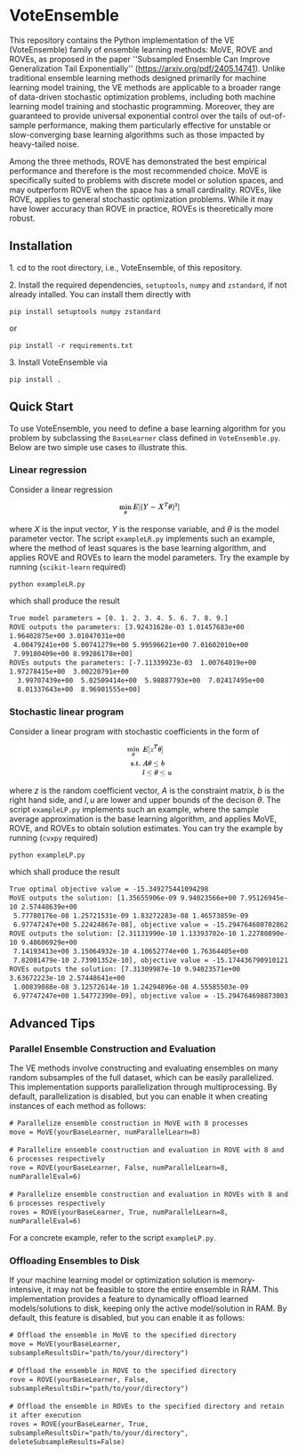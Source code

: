 # VoteEnsemble

This repository contains the Python implementation of the VE (VoteEnsemble) family of ensemble learning methods: $\mathsf{MoVE}$, $\mathsf{ROVE}$ and $\mathsf{ROVEs}$, as proposed in the paper ''Subsampled Ensemble Can Improve Generalization Tail Exponentially'' (https://arxiv.org/pdf/2405.14741). Unlike traditional ensemble learning methods designed primarily for machine learning model training, the VE methods are applicable to a broader range of data-driven stochastic optimization problems, including both machine learning model training and stochastic programming. Moreover, they are guaranteed to provide universal exponential control over the tails of out-of-sample performance, making them particularly effective for unstable or slow-converging base learning algorithms such as those impacted by heavy-tailed noise.

Among the three methods, $\mathsf{ROVE}$ has demonstrated the best empirical performance and therefore is the most recommended choice. $\mathsf{MoVE}$ is specifically suited to problems with discrete model or solution spaces, and may outperform $\mathsf{ROVE}$ when the space has a small cardinality. $\mathsf{ROVEs}$, like $\mathsf{ROVE}$, applies to general stochastic optimization problems. While it may have lower accuracy than $\mathsf{ROVE}$ in practice, $\mathsf{ROVEs}$ is theoretically more robust.

## Installation
1.&nbsp;cd to the root directory, i.e., VoteEnsemble,  of this repository.

2.&nbsp;Install the required dependencies, `setuptools`, `numpy` and `zstandard`, if not already intalled. You can install them directly with
```
pip install setuptools numpy zstandard
```
or
```
pip install -r requirements.txt
```

3.&nbsp;Install VoteEnsemble via
```
pip install .
```
## Quick Start
To use VoteEnsemble, you need to define a base learning algorithm for you problem by subclassing the `BaseLearner` class defined in `VoteEnsemble.py`. Below are two simple use cases to illustrate this.
### Linear regression
Consider a linear regression
<!-- $$
\min_{\theta} E[(Y - X^T\theta)^2]
$$ -->

![Equation](./images/LR.png)

where $X$ is the input vector, $Y$ is the response variable, and $\theta$ is the model parameter vector. The script `exampleLR.py` implements such an example, where the method of least squares is the base learning algorithm, and applies $\mathsf{ROVE}$ and $\mathsf{ROVEs}$ to learn the model parameters. Try the example by running (`scikit-learn` required)
```
python exampleLR.py
```
which shall produce the result
```
True model parameters = [0. 1. 2. 3. 4. 5. 6. 7. 8. 9.]
ROVE outputs the parameters: [3.92431628e-03 1.01457683e+00 1.96402875e+00 3.01047031e+00
 4.00479241e+00 5.00741279e+00 5.99596621e+00 7.01602010e+00
 7.99180409e+00 8.99286178e+00]
ROVEs outputs the parameters: [-7.11339923e-03  1.00764019e+00  1.97278415e+00  3.00220791e+00
  3.99707439e+00  5.02509414e+00  5.98887793e+00  7.02417495e+00
  8.01337643e+00  8.96901555e+00]
```
### Stochastic linear program
Consider a linear program with stochastic coefficients in the form of
<!-- $$
\begin{align*}
\min_{\theta}\  &E[z^T\theta]\\
\text{s.t.}\ &A\theta \leq b\\
&l \leq \theta \leq u
\end{align*}
$$ -->

![Equation](./images/LP.png)

where $z$ is the random coefficient vector, $A$ is the constraint matrix, $b$ is the right hand side, and $l,u$ are lower and upper bounds of the decison $\theta$. The script `exampleLP.py` implements such an example, where the sample average approximation is the base learning algorithm, and applies $\mathsf{MoVE}$, $\mathsf{ROVE}$, and $\mathsf{ROVEs}$ to obtain solution estimates. You can try the example by running (`cvxpy` required)
```
python exampleLP.py
```
which shall produce the result
```
True optimal objective value = -15.349275441094298
MoVE outputs the solution: [1.35655906e-09 9.94023566e+00 7.95126945e-10 2.57448639e+00
 5.77780176e-08 1.25721531e-09 1.83272283e-08 1.46573859e-09
 6.97747247e+00 5.22424867e-08], objective value = -15.294764680702862
ROVE outputs the solution: [2.31131990e-10 1.13393702e-10 1.22780890e-10 9.48606929e+00
 7.14193413e+00 3.15064932e-10 4.10652774e+00 1.76364405e+00
 7.82081479e-10 2.73901352e-10], objective value = -15.174436790910121
ROVEs outputs the solution: [7.31309987e-10 9.94023571e+00 3.63672223e-10 2.57448641e+00
 1.00839088e-08 3.12572614e-10 1.24294896e-08 4.55585503e-09
 6.97747247e+00 1.54772390e-09], objective value = -15.294764698873003
```
## Advanced Tips
### Parallel Ensemble Construction and Evaluation
The VE methods involve constructing and evaluating ensembles on many random subsamples of the full dataset, which can be easily parallelized. This implementation supports parallelization through multiprocessing. By default, parallelization is disabled, but you can enable it when creating instances of each method as follows:
```
# Parallelize ensemble construction in MoVE with 8 processes
move = MoVE(yourBaseLearner, numParallelLearn=8) 

# Parallelize ensemble construction and evaluation in ROVE with 8 and 6 processes respectively
rove = ROVE(yourBaseLearner, False, numParallelLearn=8, numParallelEval=6)

# Parallelize ensemble construction and evaluation in ROVEs with 8 and 6 processes respectively
roves = ROVE(yourBaseLearner, True, numParallelLearn=8, numParallelEval=6)
```
For a concrete example, refer to the script `exampleLP.py`.
### Offloading Ensembles to Disk
If your machine learning model or optimization solution is memory-intensive, it may not be feasible to store the entire ensemble in RAM. This implementation provides a feature to dynamically offload learned models/solutions to disk, keeping only the active model/solution in RAM. By default, this feature is disabled, but you can enable it as follows:
```
# Offload the ensemble in MoVE to the specified directory
move = MoVE(yourBaseLearner, subsampleResultsDir="path/to/your/directory") 

# Offload the ensemble in ROVE to the specified directory
rove = ROVE(yourBaseLearner, False, subsampleResultsDir="path/to/your/directory")

# Offload the ensemble in ROVEs to the specified directory and retain it after execution
roves = ROVE(yourBaseLearner, True, subsampleResultsDir="path/to/your/directory", deleteSubsampleResults=False)
```
